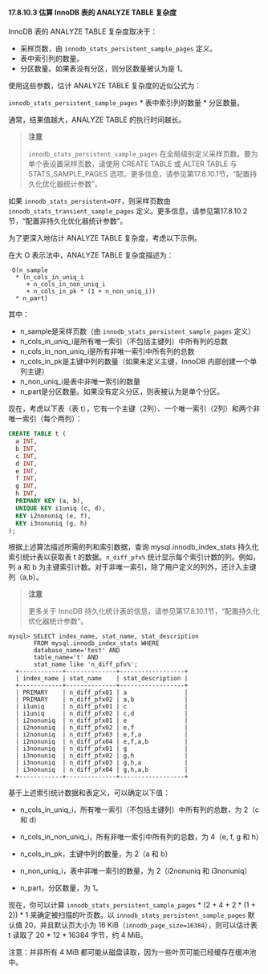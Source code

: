 #### 17.8.10.3 估算 InnoDB 表的 ANALYZE TABLE 复杂度

InnoDB 表的 ANALYZE TABLE 复杂度取决于：

- 采样页数，由 `innodb_stats_persistent_sample_pages` 定义。
- 表中索引列的数量。
- 分区数量。如果表没有分区，则分区数量被认为是 1。

使用这些参数，估计 ANALYZE TABLE 复杂度的近似公式为：

`innodb_stats_persistent_sample_pages` * 表中索引列的数量 * 分区数量。

通常，结果值越大，ANALYZE TABLE 的执行时间越长。

> **注意**
>
> `innodb_stats_persistent_sample_pages` 在全局级别定义采样页数。要为单个表设置采样页数，请使用 CREATE TABLE 或 ALTER TABLE 与 STATS_SAMPLE_PAGES 选项。更多信息，请参见第17.8.10.1节，“配置持久化优化器统计参数”。

如果 `innodb_stats_persistent=OFF`，则采样页数由 `innodb_stats_transient_sample_pages` 定义。更多信息，请参见第17.8.10.2节，“配置非持久化优化器统计参数”。

为了更深入地估计 ANALYZE TABLE 复杂度，考虑以下示例。

在大 O 表示法中，ANALYZE TABLE 复杂度描述为：

```
 O(n_sample
  * (n_cols_in_uniq_i
     + n_cols_in_non_uniq_i
     + n_cols_in_pk * (1 + n_non_uniq_i))
  * n_part)
```

其中：

- n_sample是采样页数（由 `innodb_stats_persistent_sample_pages` 定义）
- n_cols_in_uniq_i是所有唯一索引（不包括主键列）中所有列的总数
- n_cols_in_non_uniq_i是所有非唯一索引中所有列的总数
- n_cols_in_pk是主键中列的数量（如果未定义主键，InnoDB 内部创建一个单列主键）
- n_non_uniq_i是表中非唯一索引的数量
- n_part是分区数量。如果没有定义分区，则表被认为是单个分区。

现在，考虑以下表（表 t），它有一个主键（2列）、一个唯一索引（2列）和两个非唯一索引（每个两列）：

```sql
CREATE TABLE t (
  a INT,
  b INT,
  c INT,
  d INT,
  e INT,
  f INT,
  g INT,
  h INT,
  PRIMARY KEY (a, b),
  UNIQUE KEY i1uniq (c, d),
  KEY i2nonuniq (e, f),
  KEY i3nonuniq (g, h)
);
```

根据上述算法描述所需的列和索引数据，查询 mysql.innodb_index_stats 持久化索引统计表以获取表 t 的数据。`n_diff_pfx%` 统计显示每个索引计数的列。例如，列 a 和 b 为主键索引计数。对于非唯一索引，除了用户定义的列外，还计入主键列（a,b）。

> **注意**
>
> 更多关于 InnoDB 持久化统计表的信息，请参见第17.8.10.1节，“配置持久化优化器统计参数”。

```mysql
mysql> SELECT index_name, stat_name, stat_description
       FROM mysql.innodb_index_stats WHERE
       database_name='test' AND
       table_name='t' AND
       stat_name like 'n_diff_pfx%';
  +------------+--------------+------------------+
  | index_name | stat_name    | stat_description |
  +------------+--------------+------------------+
  | PRIMARY    | n_diff_pfx01 | a                |
  | PRIMARY    | n_diff_pfx02 | a,b              |
  | i1uniq     | n_diff_pfx01 | c                |
  | i1uniq     | n_diff_pfx02 | c,d              |
  | i2nonuniq  | n_diff_pfx01 | e                |
  | i2nonuniq  | n_diff_pfx02 | e,f              |
  | i2nonuniq  | n_diff_pfx03 | e,f,a            |
  | i2nonuniq  | n_diff_pfx04 | e,f,a,b          |
  | i3nonuniq  | n_diff_pfx01 | g                |
  | i3nonuniq  | n_diff_pfx02 | g,h              |
  | i3nonuniq  | n_diff_pfx03 | g,h,a            |
  | i3nonuniq  | n_diff_pfx04 | g,h,a,b          |
  +------------+--------------+------------------+
```

基于上述索引统计数据和表定义，可以确定以下值：

- n_cols_in_uniq_i，所有唯一索引（不包括主键列）中所有列的总数，为 2（c 和 d）
- n_cols_in_non_uniq_i，所有非唯一索引中所有列的总数，为 4（e, f, g 和 h）

- n_cols_in_pk，主键中列的数量，为 2（a 和 b）
- n_non_uniq_i，表中非唯一索引的数量，为 2（i2nonuniq 和 i3nonuniq）
- n_part，分区数量，为 1。

现在，你可以计算 `innodb_stats_persistent_sample_pages` * (2 + 4 + 2 * (1 + 2)) * 1 来确定被扫描的叶页数。以 `innodb_stats_persistent_sample_pages` 默认值 20，并且默认页大小为 16 KiB（`innodb_page_size=16384`），则可以估计表 t 读取了 20 * 12 * 16384 字节，约 4 MiB。

注意：并非所有 4 MiB 都可能从磁盘读取，因为一些叶页可能已经缓存在缓冲池中。
